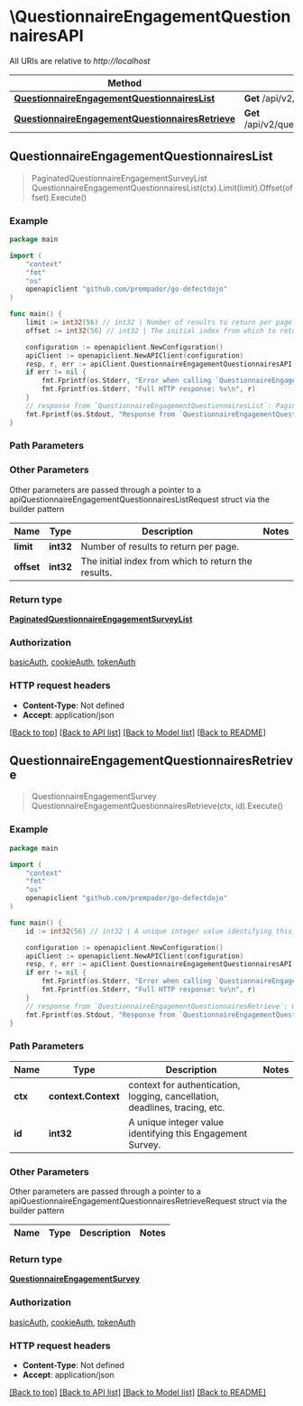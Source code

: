 # \QuestionnaireEngagementQuestionnairesAPI

All URIs are relative to *http://localhost*

Method | HTTP request | Description
------------- | ------------- | -------------
[**QuestionnaireEngagementQuestionnairesList**](QuestionnaireEngagementQuestionnairesAPI.md#QuestionnaireEngagementQuestionnairesList) | **Get** /api/v2/questionnaire_engagement_questionnaires/ | 
[**QuestionnaireEngagementQuestionnairesRetrieve**](QuestionnaireEngagementQuestionnairesAPI.md#QuestionnaireEngagementQuestionnairesRetrieve) | **Get** /api/v2/questionnaire_engagement_questionnaires/{id}/ | 



## QuestionnaireEngagementQuestionnairesList

> PaginatedQuestionnaireEngagementSurveyList QuestionnaireEngagementQuestionnairesList(ctx).Limit(limit).Offset(offset).Execute()



### Example

```go
package main

import (
	"context"
	"fmt"
	"os"
	openapiclient "github.com/prempador/go-defectdojo"
)

func main() {
	limit := int32(56) // int32 | Number of results to return per page. (optional)
	offset := int32(56) // int32 | The initial index from which to return the results. (optional)

	configuration := openapiclient.NewConfiguration()
	apiClient := openapiclient.NewAPIClient(configuration)
	resp, r, err := apiClient.QuestionnaireEngagementQuestionnairesAPI.QuestionnaireEngagementQuestionnairesList(context.Background()).Limit(limit).Offset(offset).Execute()
	if err != nil {
		fmt.Fprintf(os.Stderr, "Error when calling `QuestionnaireEngagementQuestionnairesAPI.QuestionnaireEngagementQuestionnairesList``: %v\n", err)
		fmt.Fprintf(os.Stderr, "Full HTTP response: %v\n", r)
	}
	// response from `QuestionnaireEngagementQuestionnairesList`: PaginatedQuestionnaireEngagementSurveyList
	fmt.Fprintf(os.Stdout, "Response from `QuestionnaireEngagementQuestionnairesAPI.QuestionnaireEngagementQuestionnairesList`: %v\n", resp)
}
```

### Path Parameters



### Other Parameters

Other parameters are passed through a pointer to a apiQuestionnaireEngagementQuestionnairesListRequest struct via the builder pattern


Name | Type | Description  | Notes
------------- | ------------- | ------------- | -------------
 **limit** | **int32** | Number of results to return per page. | 
 **offset** | **int32** | The initial index from which to return the results. | 

### Return type

[**PaginatedQuestionnaireEngagementSurveyList**](PaginatedQuestionnaireEngagementSurveyList.md)

### Authorization

[basicAuth](../README.md#basicAuth), [cookieAuth](../README.md#cookieAuth), [tokenAuth](../README.md#tokenAuth)

### HTTP request headers

- **Content-Type**: Not defined
- **Accept**: application/json

[[Back to top]](#) [[Back to API list]](../README.md#documentation-for-api-endpoints)
[[Back to Model list]](../README.md#documentation-for-models)
[[Back to README]](../README.md)


## QuestionnaireEngagementQuestionnairesRetrieve

> QuestionnaireEngagementSurvey QuestionnaireEngagementQuestionnairesRetrieve(ctx, id).Execute()



### Example

```go
package main

import (
	"context"
	"fmt"
	"os"
	openapiclient "github.com/prempador/go-defectdojo"
)

func main() {
	id := int32(56) // int32 | A unique integer value identifying this Engagement Survey.

	configuration := openapiclient.NewConfiguration()
	apiClient := openapiclient.NewAPIClient(configuration)
	resp, r, err := apiClient.QuestionnaireEngagementQuestionnairesAPI.QuestionnaireEngagementQuestionnairesRetrieve(context.Background(), id).Execute()
	if err != nil {
		fmt.Fprintf(os.Stderr, "Error when calling `QuestionnaireEngagementQuestionnairesAPI.QuestionnaireEngagementQuestionnairesRetrieve``: %v\n", err)
		fmt.Fprintf(os.Stderr, "Full HTTP response: %v\n", r)
	}
	// response from `QuestionnaireEngagementQuestionnairesRetrieve`: QuestionnaireEngagementSurvey
	fmt.Fprintf(os.Stdout, "Response from `QuestionnaireEngagementQuestionnairesAPI.QuestionnaireEngagementQuestionnairesRetrieve`: %v\n", resp)
}
```

### Path Parameters


Name | Type | Description  | Notes
------------- | ------------- | ------------- | -------------
**ctx** | **context.Context** | context for authentication, logging, cancellation, deadlines, tracing, etc.
**id** | **int32** | A unique integer value identifying this Engagement Survey. | 

### Other Parameters

Other parameters are passed through a pointer to a apiQuestionnaireEngagementQuestionnairesRetrieveRequest struct via the builder pattern


Name | Type | Description  | Notes
------------- | ------------- | ------------- | -------------


### Return type

[**QuestionnaireEngagementSurvey**](QuestionnaireEngagementSurvey.md)

### Authorization

[basicAuth](../README.md#basicAuth), [cookieAuth](../README.md#cookieAuth), [tokenAuth](../README.md#tokenAuth)

### HTTP request headers

- **Content-Type**: Not defined
- **Accept**: application/json

[[Back to top]](#) [[Back to API list]](../README.md#documentation-for-api-endpoints)
[[Back to Model list]](../README.md#documentation-for-models)
[[Back to README]](../README.md)

